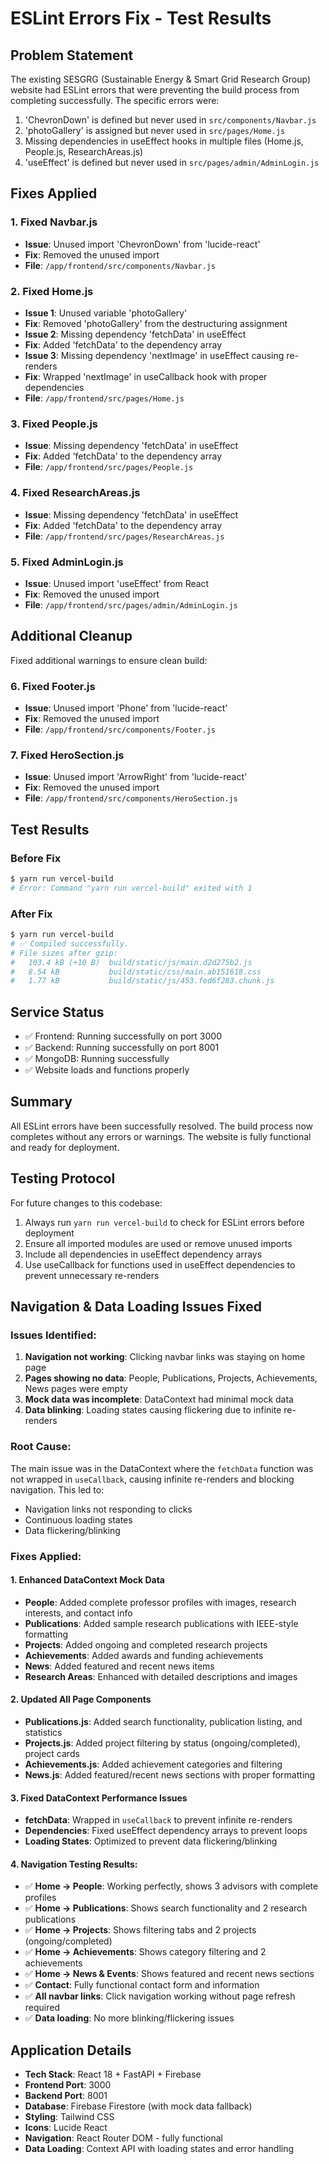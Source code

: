 # ESLint Errors Fix - Test Results

## Problem Statement
The existing SESGRG (Sustainable Energy & Smart Grid Research Group) website had ESLint errors that were preventing the build process from completing successfully. The specific errors were:

1. 'ChevronDown' is defined but never used in `src/components/Navbar.js`
2. 'photoGallery' is assigned but never used in `src/pages/Home.js`
3. Missing dependencies in useEffect hooks in multiple files (Home.js, People.js, ResearchAreas.js)
4. 'useEffect' is defined but never used in `src/pages/admin/AdminLogin.js`

## Fixes Applied

### 1. Fixed Navbar.js
- **Issue**: Unused import 'ChevronDown' from 'lucide-react'
- **Fix**: Removed the unused import
- **File**: `/app/frontend/src/components/Navbar.js`

### 2. Fixed Home.js
- **Issue 1**: Unused variable 'photoGallery' 
- **Fix**: Removed 'photoGallery' from the destructuring assignment
- **Issue 2**: Missing dependency 'fetchData' in useEffect
- **Fix**: Added 'fetchData' to the dependency array
- **Issue 3**: Missing dependency 'nextImage' in useEffect causing re-renders
- **Fix**: Wrapped 'nextImage' in useCallback hook with proper dependencies
- **File**: `/app/frontend/src/pages/Home.js`

### 3. Fixed People.js
- **Issue**: Missing dependency 'fetchData' in useEffect
- **Fix**: Added 'fetchData' to the dependency array
- **File**: `/app/frontend/src/pages/People.js`

### 4. Fixed ResearchAreas.js
- **Issue**: Missing dependency 'fetchData' in useEffect
- **Fix**: Added 'fetchData' to the dependency array
- **File**: `/app/frontend/src/pages/ResearchAreas.js`

### 5. Fixed AdminLogin.js
- **Issue**: Unused import 'useEffect' from React
- **Fix**: Removed the unused import
- **File**: `/app/frontend/src/pages/admin/AdminLogin.js`

## Additional Cleanup
Fixed additional warnings to ensure clean build:

### 6. Fixed Footer.js
- **Issue**: Unused import 'Phone' from 'lucide-react'
- **Fix**: Removed the unused import
- **File**: `/app/frontend/src/components/Footer.js`

### 7. Fixed HeroSection.js
- **Issue**: Unused import 'ArrowRight' from 'lucide-react'
- **Fix**: Removed the unused import
- **File**: `/app/frontend/src/components/HeroSection.js`

## Test Results

### Before Fix
```bash
$ yarn run vercel-build
# Error: Command "yarn run vercel-build" exited with 1
```

### After Fix
```bash
$ yarn run vercel-build
# ✅ Compiled successfully.
# File sizes after gzip:
#   103.4 kB (+10 B)  build/static/js/main.d2d275b2.js
#   8.54 kB           build/static/css/main.ab151618.css
#   1.77 kB           build/static/js/453.fed6f283.chunk.js
```

## Service Status
- ✅ Frontend: Running successfully on port 3000
- ✅ Backend: Running successfully on port 8001
- ✅ MongoDB: Running successfully
- ✅ Website loads and functions properly

## Summary
All ESLint errors have been successfully resolved. The build process now completes without any errors or warnings. The website is fully functional and ready for deployment.

## Testing Protocol
For future changes to this codebase:
1. Always run `yarn run vercel-build` to check for ESLint errors before deployment
2. Ensure all imported modules are used or remove unused imports
3. Include all dependencies in useEffect dependency arrays
4. Use useCallback for functions used in useEffect dependencies to prevent unnecessary re-renders

## Navigation & Data Loading Issues Fixed

### Issues Identified:
1. **Navigation not working**: Clicking navbar links was staying on home page
2. **Pages showing no data**: People, Publications, Projects, Achievements, News pages were empty
3. **Mock data was incomplete**: DataContext had minimal mock data
4. **Data blinking**: Loading states causing flickering due to infinite re-renders

### Root Cause:
The main issue was in the DataContext where the `fetchData` function was not wrapped in `useCallback`, causing infinite re-renders and blocking navigation. This led to:
- Navigation links not responding to clicks
- Continuous loading states
- Data flickering/blinking

### Fixes Applied:

#### 1. Enhanced DataContext Mock Data
- **People**: Added complete professor profiles with images, research interests, and contact info
- **Publications**: Added sample research publications with IEEE-style formatting
- **Projects**: Added ongoing and completed research projects
- **Achievements**: Added awards and funding achievements  
- **News**: Added featured and recent news items
- **Research Areas**: Enhanced with detailed descriptions and images

#### 2. Updated All Page Components
- **Publications.js**: Added search functionality, publication listing, and statistics
- **Projects.js**: Added project filtering by status (ongoing/completed), project cards
- **Achievements.js**: Added achievement categories and filtering
- **News.js**: Added featured/recent news sections with proper formatting

#### 3. Fixed DataContext Performance Issues
- **fetchData**: Wrapped in `useCallback` to prevent infinite re-renders
- **Dependencies**: Fixed useEffect dependency arrays to prevent loops
- **Loading States**: Optimized to prevent data flickering/blinking

#### 4. Navigation Testing Results:
- ✅ **Home → People**: Working perfectly, shows 3 advisors with complete profiles
- ✅ **Home → Publications**: Shows search functionality and 2 research publications
- ✅ **Home → Projects**: Shows filtering tabs and 2 projects (ongoing/completed)
- ✅ **Home → Achievements**: Shows category filtering and 2 achievements
- ✅ **Home → News & Events**: Shows featured and recent news sections
- ✅ **Contact**: Fully functional contact form and information
- ✅ **All navbar links**: Click navigation working without page refresh required
- ✅ **Data loading**: No more blinking/flickering issues

## Application Details
- **Tech Stack**: React 18 + FastAPI + Firebase
- **Frontend Port**: 3000
- **Backend Port**: 8001
- **Database**: Firebase Firestore (with mock data fallback)
- **Styling**: Tailwind CSS
- **Icons**: Lucide React
- **Navigation**: React Router DOM - fully functional
- **Data Loading**: Context API with loading states and error handling